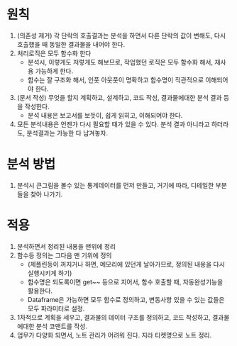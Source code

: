 # 원칙
1. (의존성 제거) 각 단락의 호출결과는 분석을 하면서 다른 단락의 값이 변해도, 다시 호출했을 때 동일한 결과물을 내어야 한다.
1. 처리로직은 모두 함수화 한다
    - 분석시, 이렇게도 저렇게도 해보므로, 작업했던 로직은 모두 함수화 해서, 재사용 가능하게 한다.
    - 함수는 잘 구조화 해서, 인풋 아웃풋이 명확하고 함수명이 직관적으로 이해되어야 한다.
1. (문서 작성) 무엇을 할지 계획하고, 설계하고, 코드 작성, 결과물에대한 분석 결과 등을 작성한다.
    - 분석 내용은 보고서를 보듯이, 쉽게 읽히고, 이해되어야 한다.
1. 모든 분석내용은 언젠가 다시 필요할 때가 있을 수 있다. 분석 결과 아니라고 하더라도, 분석결과는 가능한 다 남겨놓자.

# 분석 방법
1. 분석시 큰그림을 볼수 있는 통계데이터를 먼저 만들고, 거기에 따라, 디테일한 부분들을 찾아 나가기.

# 적용
1. 분석하면서 정리된 내용을 맨위에 정리
1. 함수등 정의는 그다음 맨 기위에 정의
   - (제플린등이 꺼지거나 하면, 메모리에 있던게 날아가므로, 정의된 내용을 다시 실행시키게 하기)
    - 함수명은 되도록이면 get~~ 등으로 지어서, 함수 호출할 때, 자동완성기능을 활용한다.
    - Dataframe은 가능하면 모두 함수로 정의하고, 변동사항 있을 수 있는 값들은 모두 파라미터로 설정.
1. 1차적으로 계획을 세우고, 결과물의 데이터 구조를 정의하고, 코드 작성하고, 결과물에대한 분석 코맨트를 작성.
1. 업무가 다양화 되면서, 노트 관리가 어려워 진다. 지라 티켓명으로 노트 정리.
